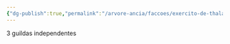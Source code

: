```yaml
---
{"dg-publish":true,"permalink":"/arvore-ancia/faccoes/exercito-de-thalassar-faccoes-internas/"}
---
```


3 guildas independentes 